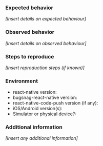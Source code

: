 ### Expected behavior
*[Insert details on expected behaviour]*

### Observed behavior
*[Insert details on observed behaviour]*

### Steps to reproduce
*[Insert reproduction steps (if known)]*

### Environment

- react-native version:
- bugsnag-react-native version:
- react-native-code-push version (if any):
- iOS/Android version(s):
- Simulator or physical device?:

### Additional information
*[Insert any additional information]*
